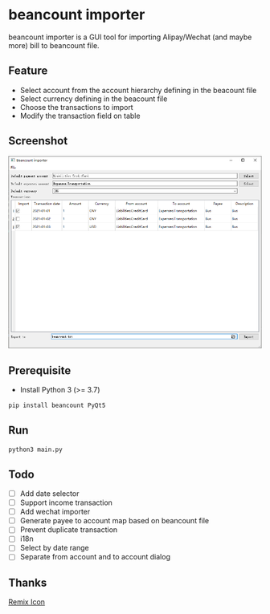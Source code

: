 # beancount importer

beancount importer is a GUI tool for importing Alipay/Wechat (and maybe more) bill to beancount file.

## Feature

- Select account from the account hierarchy defining in the beacount file
- Select currency defining in the beacount file
- Choose the transactions to import
- Modify the transaction field on table

## Screenshot

![Main window](./docs/static/main_window.png)

## Prerequisite

- Install Python 3 (>= 3.7)

```
pip install beancount PyQt5
```

## Run

```
python3 main.py
```

## Todo

- [ ] Add date selector
- [ ] Support income transaction
- [ ] Add wechat importer
- [ ] Generate payee to account map based on beancount file
- [ ] Prevent duplicate transaction
- [ ] i18n
- [ ] Select by date range
- [ ] Separate from account and to account dialog

## Thanks

[Remix Icon](https://remixicon.com/)
